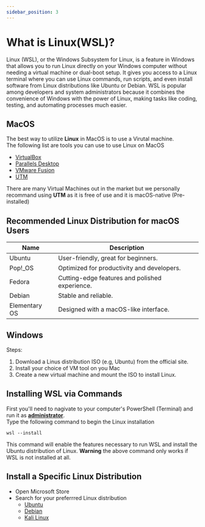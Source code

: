 ```yaml
---
sidebar_position: 3
---
```


# What is Linux(WSL)?
Linux (WSL), or the Windows Subsystem for Linux, is a feature in Windows that allows you to run Linux directly on your Windows computer without needing a virtual machine or dual-boot setup. It gives you access to a Linux terminal where you can use Linux commands, run scripts, and even install software from Linux distributions like Ubuntu or Debian. WSL is popular among developers and system administrators because it combines the convenience of Windows with the power of Linux, making tasks like coding, testing, and automating processes much easier.

## MacOS
The best way to utilize **Linux** in MacOS is to use a Virutal machine. \
The following list are tools you can use to use Linux on MacOS
 - [VirtualBox](https://www.virtualbox.org/)
 - [Parallels Desktop](https://www.parallels.com/products/desktop/?utm_medium=cpc&utm_source=google&utm_campaign=PDfM%20-%20B%20-%20EN%20-%20PS%20-%20Tier1%20-%20Consolidated&utm_term=parallels%20desktop&utm_content=General&utm_id=43693686&extensionid=&matchtype=e&device=c&devicemodel=&creative=670597955224&network=g&placement=&x-source=ppc&gad_source=1&gclid=Cj0KCQiA-aK8BhCDARIsAL_-H9lFedZ818kCuJZZlEgaKsgUODiQpwheGeihp-XNp575bqQvPgHIAKAaAjVvEALw_wcB)
 - [VMware Fusion](https://blogs.vmware.com/teamfusion/2024/05/fusion-pro-now-available-free-for-personal-use.html)
 - [UTM](https://mac.getutm.app/)
 
 There are many Virtual Machines out in the market but we personally recommand using **UTM** as it is free of use and it is macOS-native (Pre-installed)

## Recommended Linux Distribution for macOS Users
| Name | Description |
|------------------|------------------|
| Ubuntu  | User-friendly, great for beginners.   |
| Pop!_OS  | Optimized for productivity and developers.   |
| Fedora  | Cutting-edge features and polished experience.  |
| Debian  | Stable and reliable.   |
| Elementary OS   | Designed with a macOS-like interface.  |

## Windows


Steps:
1. Download a Linus distribution ISO (e.g, Ubuntu) from the official site.
2. Install your choice of VM tool on you Mac
3. Create a new virtual machine and mount the ISO to install Linux.

## Installing WSL via Commands
First you'll need to nagivate to your computer's PowerShell (Terminal) and run it as [**administrator**](https://learn.microsoft.com/en-us/windows/terminal/faq).\
Type the following command to begin the Linux installation

```
wsl --install
```

This command will enable the features necessary to run WSL and install the Ubuntu distribution of Linux.
**Warning** the above command only works if WSL is not installed at all.

## Install a Specific Linux Distribution
- Open Microsoft Store
- Search for your preferrred Linux distribution
    - [Ubuntu](https://ubuntu.com/download/desktop)
    - [Debian](https://www.debian.org/distrib/)
    - [Kali Linux](https://www.kali.org/get-kali/#kali-platforms)

